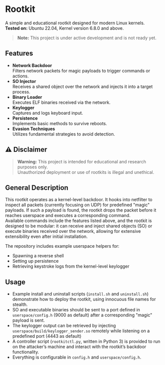 # Rootkit

A simple and educational rootkit designed for modern Linux kernels.  
**Tested on:** Ubuntu 22.04, Kernel version 6.8.0 and above.
> **Note:** This project is under active development and is not ready yet.

## Features

- **Network Backdoor**  
  Filters network packets for magic payloads to trigger commands or actions.
- **SO Injector**  
  Receives a shared object over the network and injects it into a target process.
- **Binary Loader**  
  Executes ELF binaries received via the network.
- **Keylogger**  
  Captures and logs keyboard input.
- **Persistence**  
  Implements basic methods to survive reboots.
- **Evasion Techniques**  
  Utilizes fundamental strategies to avoid detection.

## ⚠️ Disclaimer

> **Warning:** This project is intended for educational and research purposes only.  
> Unauthorized deployment or use of rootkits is illegal and unethical.

## General Description

This rootkit operates as a kernel-level backdoor. It hooks into netfilter to inspect all packets (currently focusing on UDP) for predefined "magic" payloads. If such a payload is found, the rootkit drops the packet before it reaches userspace and executes a corresponding command.  
Available commands include the features listed above, and the rootkit is designed to be modular: it can receive and inject shared objects (SO) or execute binaries received over the network, allowing for extensive extensibility even after initial installation.

The repository includes example userspace helpers for:
- Spawning a reverse shell
- Setting up persistence
- Retrieving keystroke logs from the kernel-level keylogger

## Usage

- Example install and uninstall scripts (`install.sh` and `uninstall.sh`) demonstrate how to deploy the rootkit, using innocuous file names for stealth.
- SO and executable binaries should be sent to a port defined in `userspace/config.h` (9000 as default) after a corresponding "magic" payload is sent.
- The keylogger output can be retrieved by injecting `userspace/build/keylogger_sender.so` remotely while listening on a predefined port (4443 as default)
- A controller script (`rootkitctl.py`, written in Python 3) is provided to run on the attacker’s machine and interact with the rootkit’s backdoor functionality.
- Everything is configurable in `config.h` and `userspace/config.h`.
